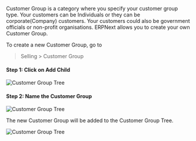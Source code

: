 Customer Group is a category where you specify your customer group type. Your
customers can be Individuals or they can be corporate(Company) customers. Your
customers could also be government officials or non-profit organisations.
ERPNext allows you to create your own Customer Group.

To create a new Customer Group, go to

> Selling > Customer Group

#### Step 1: Click on Add Child

![Customer Group Tree](files/customer-group-tree-1.png)

  

#### Step 2: Name the Customer Group

![Customer Group Tree](files/customer-group-tree-2.png)

The new Customer Group will be added to the Customer Group Tree.

![Customer Group Tree](files/customer-group-tree-3.png)

